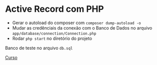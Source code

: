 # Active Record com PHP

* Gerar o autoload do composer com ```composer dump-autoload -o```
* Mudar as credênciais da conexão com o Banco de Dados no arquivo ```app/database/connection/Connection.php```
* Rodar ```php start``` no diretório do projeto

Banco de teste no arquivo ```db.sql```

[Curso](https://www.youtube.com/watch?v=MaXnplZR63o&list=PLyugqHiq-SKee_GGYrLvO4zNJTC7Q3Hd9&index=7)